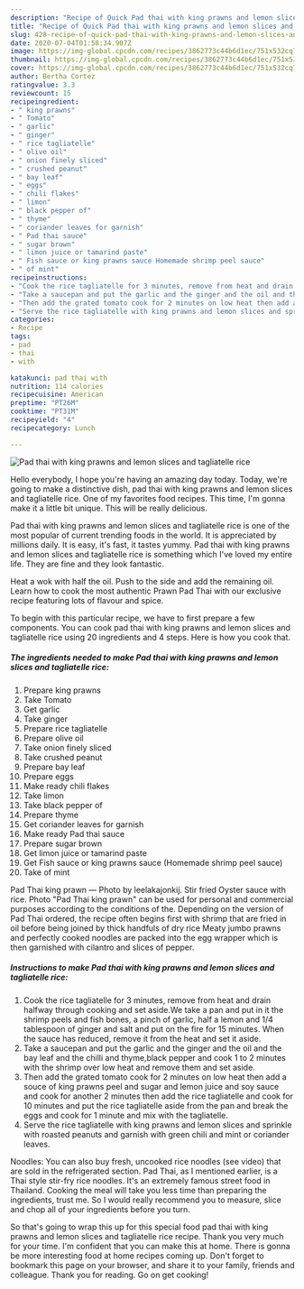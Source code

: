 ```yaml
---
description: "Recipe of Quick Pad thai with king prawns and lemon slices and tagliatelle rice"
title: "Recipe of Quick Pad thai with king prawns and lemon slices and tagliatelle rice"
slug: 428-recipe-of-quick-pad-thai-with-king-prawns-and-lemon-slices-and-tagliatelle-rice
date: 2020-07-04T01:58:34.907Z
image: https://img-global.cpcdn.com/recipes/3862773c44b6d1ec/751x532cq70/pad-thai-with-king-prawns-and-lemon-slices-and-tagliatelle-rice-recipe-main-photo.jpg
thumbnail: https://img-global.cpcdn.com/recipes/3862773c44b6d1ec/751x532cq70/pad-thai-with-king-prawns-and-lemon-slices-and-tagliatelle-rice-recipe-main-photo.jpg
cover: https://img-global.cpcdn.com/recipes/3862773c44b6d1ec/751x532cq70/pad-thai-with-king-prawns-and-lemon-slices-and-tagliatelle-rice-recipe-main-photo.jpg
author: Bertha Cortez
ratingvalue: 3.3
reviewcount: 15
recipeingredient:
- " king prawns"
- " Tomato"
- " garlic"
- " ginger"
- " rice tagliatelle"
- " olive oil"
- " onion finely sliced"
- " crushed peanut"
- " bay leaf"
- " eggs"
- " chili flakes"
- " limon"
- " black pepper of"
- " thyme"
- " coriander leaves for garnish"
- " Pad thai sauce"
- " sugar brown"
- " limon juice or tamarind paste"
- " Fish sauce or king prawns sauce Homemade shrimp peel sauce"
- " of mint"
recipeinstructions:
- "Cook the rice tagliatelle for 3 minutes, remove from heat and drain halfway through cooking and set aside.We take a pan and put in it the shrimp peels and fish bones, a pinch of garlic, half a lemon and 1/4 tablespoon of ginger and salt and put on the fire for 15 minutes. When the sauce has reduced, remove it from the heat and set it aside."
- "Take a saucepan and put the garlic and the ginger and the oil and the bay leaf and the chilli and thyme,black pepper and cook 1 to 2 minutes with the shrimp over low heat and remove them and set aside."
- "Then add the grated tomato cook for 2 minutes on low heat then add a souce of king prawns peel and sugar and lemon juice and soy sauce and cook for another 2 minutes then add the rice tagliatelle and cook for 10 minutes and put the rice tagliatelle aside from the pan and break the eggs and cook for 1 minute and mix with the tagliatelle."
- "Serve the rice tagliatelle with king prawns and lemon slices and sprinkle with roasted peanuts and garnish with green chili and mint or coriander leaves."
categories:
- Recipe
tags:
- pad
- thai
- with

katakunci: pad thai with 
nutrition: 114 calories
recipecuisine: American
preptime: "PT26M"
cooktime: "PT31M"
recipeyield: "4"
recipecategory: Lunch

---
```



![Pad thai with king prawns and lemon slices and tagliatelle rice](https://img-global.cpcdn.com/recipes/3862773c44b6d1ec/751x532cq70/pad-thai-with-king-prawns-and-lemon-slices-and-tagliatelle-rice-recipe-main-photo.jpg)

Hello everybody, I hope you're having an amazing day today. Today, we're going to make a distinctive dish, pad thai with king prawns and lemon slices and tagliatelle rice. One of my favorites food recipes. This time, I'm gonna make it a little bit unique. This will be really delicious.

Pad thai with king prawns and lemon slices and tagliatelle rice is one of the most popular of current trending foods in the world. It is appreciated by millions daily. It is easy, it's fast, it tastes yummy. Pad thai with king prawns and lemon slices and tagliatelle rice is something which I've loved my entire life. They are fine and they look fantastic.

Heat a wok with half the oil. Push to the side and add the remaining oil. Learn how to cook the most authentic Prawn Pad Thai with our exclusive recipe featuring lots of flavour and spice.


To begin with this particular recipe, we have to first prepare a few components. You can cook pad thai with king prawns and lemon slices and tagliatelle rice using 20 ingredients and 4 steps. Here is how you cook that.

<!--inarticleads1-->

##### The ingredients needed to make Pad thai with king prawns and lemon slices and tagliatelle rice:

1. Prepare  king prawns
1. Take  Tomato
1. Get  garlic
1. Take  ginger
1. Prepare  rice tagliatelle
1. Prepare  olive oil
1. Take  onion finely sliced
1. Take  crushed peanut
1. Prepare  bay leaf
1. Prepare  eggs
1. Make ready  chili flakes
1. Take  limon
1. Take  black pepper of
1. Prepare  thyme
1. Get  coriander leaves for garnish
1. Make ready  Pad thai sauce
1. Prepare  sugar brown
1. Get  limon juice or tamarind paste
1. Get  Fish sauce or king prawns sauce (Homemade shrimp peel sauce)
1. Take  of mint


Pad Thai king prawn — Photo by leelakajonkij. Stir fried Oyster sauce with rice. Photo &#34;Pad Thai king prawn&#34; can be used for personal and commercial purposes according to the conditions of the. Depending on the version of Pad Thai ordered, the recipe often begins first with shrimp that are fried in oil before being joined by thick handfuls of dry rice Meaty jumbo prawns and perfectly cooked noodles are packed into the egg wrapper which is then garnished with cilantro and slices of pepper. 

<!--inarticleads2-->

##### Instructions to make Pad thai with king prawns and lemon slices and tagliatelle rice:

1. Cook the rice tagliatelle for 3 minutes, remove from heat and drain halfway through cooking and set aside.We take a pan and put in it the shrimp peels and fish bones, a pinch of garlic, half a lemon and 1/4 tablespoon of ginger and salt and put on the fire for 15 minutes. When the sauce has reduced, remove it from the heat and set it aside.
1. Take a saucepan and put the garlic and the ginger and the oil and the bay leaf and the chilli and thyme,black pepper and cook 1 to 2 minutes with the shrimp over low heat and remove them and set aside.
1. Then add the grated tomato cook for 2 minutes on low heat then add a souce of king prawns peel and sugar and lemon juice and soy sauce and cook for another 2 minutes then add the rice tagliatelle and cook for 10 minutes and put the rice tagliatelle aside from the pan and break the eggs and cook for 1 minute and mix with the tagliatelle.
1. Serve the rice tagliatelle with king prawns and lemon slices and sprinkle with roasted peanuts and garnish with green chili and mint or coriander leaves.


Noodles: You can also buy fresh, uncooked rice noodles (see video) that are sold in the refrigerated section. Pad Thai, as I mentioned earlier, is a Thai style stir-fry rice noodles. It&#39;s an extremely famous street food in Thailand. Cooking the meal will take you less time than preparing the ingredients, trust me. So I would really recommend you to measure, slice and chop all of your ingredients before you turn. 

So that's going to wrap this up for this special food pad thai with king prawns and lemon slices and tagliatelle rice recipe. Thank you very much for your time. I'm confident that you can make this at home. There is gonna be more interesting food at home recipes coming up. Don't forget to bookmark this page on your browser, and share it to your family, friends and colleague. Thank you for reading. Go on get cooking!

